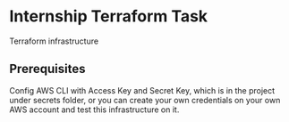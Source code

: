 # Internship Terraform Task

Terraform infrastructure


## Prerequisites

Config AWS CLI with Access Key and Secret Key, which is in the project under secrets folder, or you can create your own credentials on your own AWS account and test this infrastructure on it.